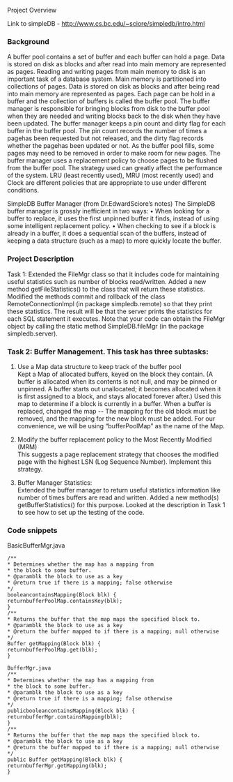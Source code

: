 
Project Overview


Link to simpleDB - 
http://www.cs.bc.edu/~sciore/simpledb/intro.html

### Background
A buffer pool contains a set of buffer and each buffer can hold a page. Data is stored on disk as blocks and after read into main memory are represented as pages. Reading and writing pages from main memory to disk is an important task of a database system.  Main memory is partitioned into collections of pages. Data is stored on disk as blocks and after being read into main memory are represented as pages. Each page can be hold in a buffer and the collection of buffers is called the buffer pool. The buffer manager is responsible for bringing blocks from disk to the buffer pool when they are needed and writing blocks back to the disk when they have been updated.  The buffer manager keeps a pin count and dirty flag for each buffer in the buffer pool.  The pin count records the number of times a pagehas been requested but not released, and the dirty flag records whether the pagehas been updated or not.  As the buffer pool fills, some pages may need to be removed in order to make room for new pages. The buffer manager uses a replacement policy to choose pages to be flushed from the buffer pool.  The strategy used can greatly affect the performance of the system. LRU (least recently used), MRU (most recently used) and Clock are different policies that are appropriate to use under different conditions.

SimpleDB  Buffer Manager (from Dr.EdwardSciore’s notes)
The SimpleDB buffer manager is grossly inefficient in two ways: 
•	When looking for a buffer to replace, it uses the first unpinned buffer it finds, instead of using some intelligent replacement policy. 
•	When checking to see if a block is already in a buffer, it does a sequential scan of the buffers, instead of keeping a data structure (such as a map) to more quickly locate the buffer. 

### Project Description

Task 1: Extended the FileMgr class so that it includes code for maintaining useful statistics such as number of blocks read/written. Added a new method getFileStatistics() to the class that will return these statistics. Modified the methods commit and rollback of the class RemoteConnectionImpl (in package simpledb.remote) so that they print these statistics. The result will be that the server prints the statistics for each SQL statement it executes. Note that your code can obtain the FileMgr object by calling the static method SimpleDB.fileMgr (in the package simpledb.server).


### Task 2: Buffer Management. This task has three subtasks: 
1.	Use a Map data structure to keep track of the buffer pool  
Kept a Map of allocated buffers, keyed on the block they contain.  (A buffer is allocated when its contents is not null, and may be pinned or unpinned.  A buffer starts out unallocated; it becomes allocated when it is first assigned to a block, and stays allocated forever after.)  Used this map to determine if a block is currently in a buffer.  When a buffer is replaced, changed the map -- The mapping for the old block must be removed, and the mapping for the new block must be added.  For our convenience, we will be using “bufferPoolMap” as the name of the Map. 


2.	Modify the buffer replacement policy to the Most Recently Modified (MRM)  
This suggests a page replacement strategy that chooses the modified page with the highest LSN (Log Sequence Number). Implement this strategy.
   
3.	Buffer Manager Statistics:   
Extended the buffer manager to return useful statistics information like number of times buffers are read and written. Added a new method(s) getBufferStatistics() for this purpose. Looked at the description in Task 1 to see how to set up the testing of the code.



### Code snippets 	

BasicBufferMgr.java 
```
/**  
* Determines whether the map has a mapping from  
* the block to some buffer.  
* @paramblk the block to use as a key  
* @return true if there is a mapping; false otherwise  
*/  
booleancontainsMapping(Block blk) {  
returnbufferPoolMap.containsKey(blk);  
} 
/**  
* Returns the buffer that the map maps the specified block to.  
* @paramblk the block to use as a key  
* @return the buffer mapped to if there is a mapping; null otherwise  
*/  
Buffer getMapping(Block blk) {  
returnbufferPoolMap.get(blk);  
} 
```
```
BufferMgr.java 
/**  
* Determines whether the map has a mapping from  
* the block to some buffer.  
* @paramblk the block to use as a key  
* @return true if there is a mapping; false otherwise  
*/  
publicbooleancontainsMapping(Block blk) {  
returnbufferMgr.containsMapping(blk);  
} 
/**  
* Returns the buffer that the map maps the specified block to.  
* @paramblk the block to use as a key  
* @return the buffer mapped to if there is a mapping; null otherwise  
*/  
public Buffer getMapping(Block blk) {  
returnbufferMgr.getMapping(blk);  
}  
```
